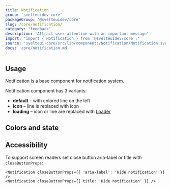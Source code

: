 ```yaml
---
title: Notification
group: 'svelteuidev-core'
packageGroup: '@svelteuidev/core'
slug: /core/notification/
category: 'feedback'
description: 'Attract user attention with an important message'
import: "import { Notification } from '@svelteuidev/core';"
source: 'svelteui-core/src/lib/components/Notification/Notification.svelte'
docs: 'core/notification.md'
---
```


<script>
    import { Demo, NotificationDemos } from '@svelteuidev/demos';
    import { Heading } from 'components';
</script>

<Heading />

## Usage

Notification is a base component for notification system.

Notification component has 3 variants:

- **default** – with colored line on the left
- **icon** – line is replaced with icon
- **loading** – icon or line are replaced with [Loader](core/loader)

<Demo demo={NotificationDemos.usage} />

## Colors and state

<Demo demo={NotificationDemos.configurator} />

## Accessibility

To support screen readers set close button aria-label or title with `closeButtonProps`:

```svelte
<Notification closeButtonProps={{ 'aria-label': 'Hide notification' }} />
<Notification closeButtonProps={{ title: 'Hide notification' }} />
```